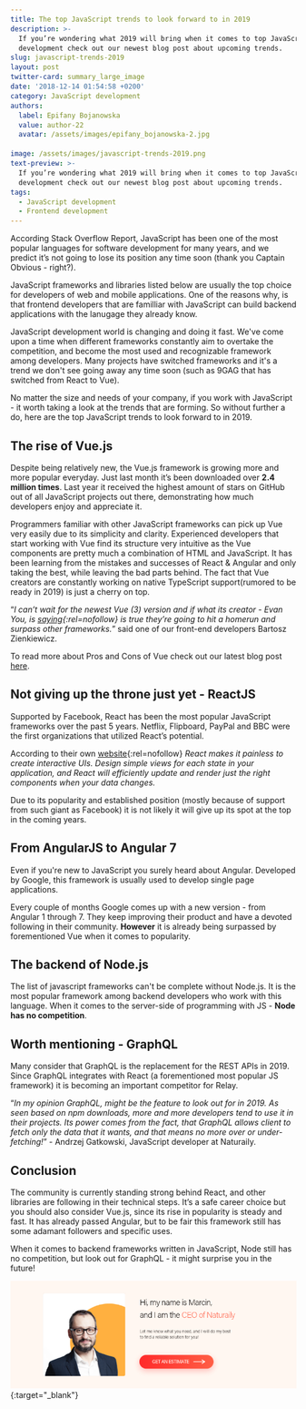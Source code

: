 ```yaml
---
title: The top JavaScript trends to look forward to in 2019
description: >-
  If you’re wondering what 2019 will bring when it comes to top JavaScript
  development check out our newest blog post about upcoming trends. 
slug: javascript-trends-2019
layout: post
twitter-card: summary_large_image
date: '2018-12-14 01:54:58 +0200'
category: JavaScript development
authors:
  label: Epifany Bojanowska
  value: author-22
  avatar: /assets/images/epifany_bojanowska-2.jpg

image: /assets/images/javascript-trends-2019.png
text-preview: >-
  If you’re wondering what 2019 will bring when it comes to top JavaScript
  development check out our newest blog post about upcoming trends. 
tags:
  - JavaScript development
  - Frontend development
---
```

According Stack Overflow Report, JavaScript has been one of the most popular languages for software development for many years, and we predict it’s not going to lose its position any time soon (thank you Captain Obvious - right?). 

JavaScript frameworks and libraries listed below are usually the top choice for developers of web and mobile applications. One of the reasons why, is that frontend developers that are familliar with JavaScript can build backend applications with the lanugage they already know.

JavaScript development world is changing and doing it fast. We've come upon a time when different frameworks constantly aim to overtake the competition, and become the most used and recognizable framework among developers. Many projects have switched frameworks and it's a trend we don't see going away any time soon (such as 9GAG that has switched from React to Vue).

No matter the size and needs of your company, if you work with JavaScript - it worth taking a look at the trends that are forming. So without further a do, here are the top JavaScript trends to look forward to in 2019.

## The rise of Vue.js

Despite being relatively new, the Vue.js framework is growing more and more popular everyday. Just last month it’s been downloaded over **2.4 million times**. Last year it received the highest amount of stars on GitHub out of all JavaScript projects out there, demonstrating how much developers enjoy and appreciate it.

Programmers familiar with other JavaScript frameworks can pick up Vue very easily due to its simplicity and clarity. Experienced developers that start working with Vue find its structure very intuitive as the Vue components are pretty much a combination of HTML and JavaScript. It has been learning from the mistakes and successes of React & Angular and only taking the best, while leaving the bad parts behind. The fact that Vue creators are constantly working on native TypeScript support(rumored to be ready in 2019) is just a cherry on top.

“_I can’t wait for the newest Vue (3) version and if what its creator - Evan You, is [saying](https://medium.com/the-vue-point/plans-for-the-next-iteration-of-vue-js-777ffea6fabf){:rel=nofollow} is true they’re going to hit a homerun and surpass other frameworks._” said one of our front-end developers Bartosz Zienkiewicz.

To read more about Pros and Cons of Vue check out our latest blog post [here](https://naturaily.com/blog/pros-cons-vue-js).

##  Not giving up the throne just yet - ReactJS

Supported by Facebook, React has been the most popular JavaScript frameworks over the past 5 years. Netflix, Flipboard, PayPal and BBC were the first organizations that utilized React’s potential. 

According to their own [website](https://reactjs.org){:rel=nofollow} _React makes it painless to create interactive UIs. Design simple views for each state in your application, and React will efficiently update and render just the right components when your data changes._

Due to its popularity and established position (mostly because of support from such giant as Facebook) it is not likely it will give up its spot at the top in the coming years.

## From AngularJS to Angular 7

Even if you're new to JavaScript you surely heard about Angular. Developed by Google, this framework is usually used to develop single page applications. 

Every couple of months Google comes up with a new version - from Angular 1 through 7. They keep improving their product and have a devoted following in their community. **However** it is already being surpassed by forementioned Vue when it comes to popularity.

## The backend of Node.js 

The list of javascript frameworks can't be complete without Node.js. It is the most popular framework among backend developers who work with this language. When it comes to the server-side of programming with JS - **Node has no competition**.


## Worth mentioning - GraphQL

Many consider that GraphQL is the replacement for the REST APIs in 2019. Since GraphQL integrates with React (a forementioned most popular JS framework) it is becoming an important competitor for Relay.

“_In my opinion GraphQL, might be the feature to look out for in 2019. As seen based on npm downloads, more and more developers tend to use it in their projects. Its power comes from the fact, that GraphQL allows client to fetch only the data that it wants, and that means no more over or under-fetching!_” - Andrzej Gatkowski, JavaScript developer at Naturaily.

## Conclusion

The community is currently standing strong behind React, and other libraries are following in their technical steps. It’s a safe career choice but you should also consider Vue.js, since its rise in popularity is steady and fast. It has already passed Angular, but to be fair this framework still has some adamant followers and specific uses.


When it comes to backend frameworks written in JavaScript, Node still has no competition, but look out for GraphQL - it might surprise you in the future!

[![Get an estimate](/assets/images/get-an-estimate.png)](https://naturaily.com/get-an-estimate){:target="_blank"}

